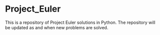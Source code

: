 # Project_Euler
This is a repository of Project Euler solutions in Python. The repository will be updated as and when new problems are solved.
